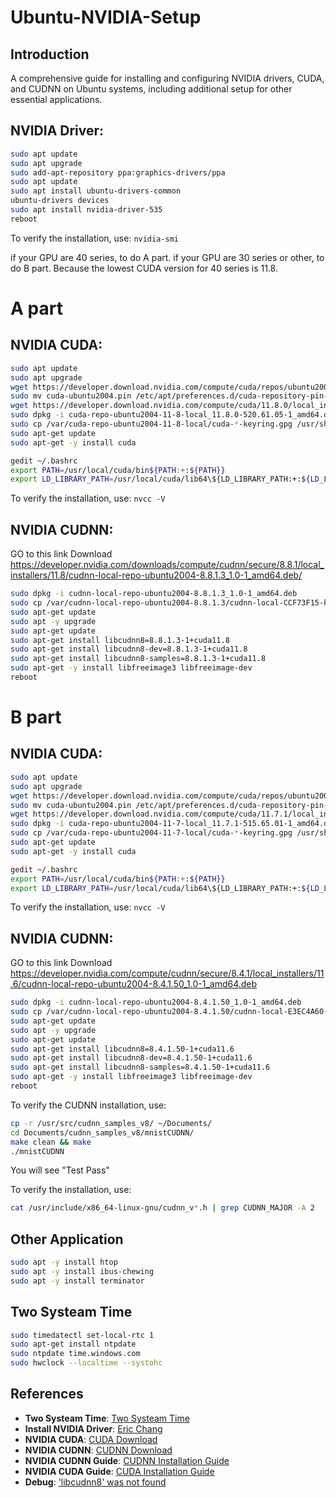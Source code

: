 # Ubuntu-NVIDIA-Setup

## Introduction
A comprehensive guide for installing and configuring NVIDIA drivers, CUDA, and CUDNN on Ubuntu systems, including additional setup for other essential applications.

## NVIDIA Driver:
```bash
sudo apt update
sudo apt upgrade
sudo add-apt-repository ppa:graphics-drivers/ppa
sudo apt update
sudo apt install ubuntu-drivers-common
ubuntu-drivers devices
sudo apt install nvidia-driver-535
reboot
```
To verify the installation, use: ```nvidia-smi```

if your GPU are 40 series, to do A part.
if your GPU are 30 series or other, to do B part.
Because the lowest CUDA version for 40 series is 11.8.

# A part
## NVIDIA CUDA:

```bash
sudo apt update
sudo apt upgrade
wget https://developer.download.nvidia.com/compute/cuda/repos/ubuntu2004/x86_64/cuda-ubuntu2004.pin
sudo mv cuda-ubuntu2004.pin /etc/apt/preferences.d/cuda-repository-pin-600
wget https://developer.download.nvidia.com/compute/cuda/11.8.0/local_installers/cuda-repo-ubuntu2004-11-8-local_11.8.0-520.61.05-1_amd64.deb
sudo dpkg -i cuda-repo-ubuntu2004-11-8-local_11.8.0-520.61.05-1_amd64.deb
sudo cp /var/cuda-repo-ubuntu2004-11-8-local/cuda-*-keyring.gpg /usr/share/keyrings/
sudo apt-get update
sudo apt-get -y install cuda
```

```bash
gedit ~/.bashrc
export PATH=/usr/local/cuda/bin${PATH:+:${PATH}}
export LD_LIBRARY_PATH=/usr/local/cuda/lib64\${LD_LIBRARY_PATH:+:${LD_LIBRARY_PATH}}
```

To verify the installation, use: ```nvcc -V```

## NVIDIA CUDNN:
GO to this link Download
https://developer.nvidia.com/downloads/compute/cudnn/secure/8.8.1/local_installers/11.8/cudnn-local-repo-ubuntu2004-8.8.1.3_1.0-1_amd64.deb/

```bash
sudo dpkg -i cudnn-local-repo-ubuntu2004-8.8.1.3_1.0-1_amd64.deb
sudo cp /var/cudnn-local-repo-ubuntu2004-8.8.1.3/cudnn-local-CCF73F15-keyring.gpg /usr/share/keyrings/
sudo apt-get update
sudo apt -y upgrade
sudo apt-get update
sudo apt-get install libcudnn8=8.8.1.3-1+cuda11.8 
sudo apt-get install libcudnn8-dev=8.8.1.3-1+cuda11.8 
sudo apt-get install libcudnn8-samples=8.8.1.3-1+cuda11.8 
sudo apt-get -y install libfreeimage3 libfreeimage-dev
reboot
```

# B part

## NVIDIA CUDA:

```bash
sudo apt update
sudo apt upgrade
wget https://developer.download.nvidia.com/compute/cuda/repos/ubuntu2004/x86_64/cuda-ubuntu2004.pin
sudo mv cuda-ubuntu2004.pin /etc/apt/preferences.d/cuda-repository-pin-600
wget https://developer.download.nvidia.com/compute/cuda/11.7.1/local_installers/cuda-repo-ubuntu2004-11-7-local_11.7.1-515.65.01-1_amd64.deb
sudo dpkg -i cuda-repo-ubuntu2004-11-7-local_11.7.1-515.65.01-1_amd64.deb
sudo cp /var/cuda-repo-ubuntu2004-11-7-local/cuda-*-keyring.gpg /usr/share/keyrings/
sudo apt-get update
sudo apt-get -y install cuda
```

```bash
gedit ~/.bashrc
export PATH=/usr/local/cuda/bin${PATH:+:${PATH}}
export LD_LIBRARY_PATH=/usr/local/cuda/lib64\${LD_LIBRARY_PATH:+:${LD_LIBRARY_PATH}}
```

To verify the installation, use: ```nvcc -V```

## NVIDIA CUDNN:
GO to this link Download
https://developer.nvidia.com/compute/cudnn/secure/8.4.1/local_installers/11.6/cudnn-local-repo-ubuntu2004-8.4.1.50_1.0-1_amd64.deb

```bash
sudo dpkg -i cudnn-local-repo-ubuntu2004-8.4.1.50_1.0-1_amd64.deb
sudo cp /var/cudnn-local-repo-ubuntu2004-8.4.1.50/cudnn-local-E3EC4A60-keyring.gpg /usr/share/keyrings/
sudo apt-get update
sudo apt -y upgrade
sudo apt-get update
sudo apt-get install libcudnn8=8.4.1.50-1+cuda11.6
sudo apt-get install libcudnn8-dev=8.4.1.50-1+cuda11.6
sudo apt-get install libcudnn8-samples=8.4.1.50-1+cuda11.6
sudo apt-get -y install libfreeimage3 libfreeimage-dev
reboot
```

To verify the CUDNN installation, use:
```bash
cp -r /usr/src/cudnn_samples_v8/ ~/Documents/
cd Documents/cudnn_samples_v8/mnistCUDNN/
make clean && make
./mnistCUDNN
```

You will see "Test Pass"

To verify the installation, use:
```bash
cat /usr/include/x86_64-linux-gnu/cudnn_v*.h | grep CUDNN_MAJOR -A 2
```

## Other Application
```bash
sudo apt -y install htop
sudo apt -y install ibus-chewing
sudo apt -y install terminator

```

## Two Systeam Time
```bash
sudo timedatectl set-local-rtc 1
sudo apt-get install ntpdate
sudo ntpdate time.windows.com
sudo hwclock --localtime --systohc
```

## References

- **Two Systeam Time**: [Two Systeam Time](https://www.796t.com/content/1547213953.html)
- **Install NVIDIA Driver**: [Eric Chang](https://gitpress.io/@chchang/install-nvidia-driver-cuda-pgstrom-in-ubuntu-1804?fbclid=IwAR1gJ3958FijQNoPvTkqJ5IF2BmKr_FnvjDgVtXpe37EXWb)
- **NVIDIA CUDA**: [CUDA Download](https://developer.nvidia.com/cuda-11-7-1-download-archive?target_os=Linux&target_arch=x86_64&Distribution=Ubuntu&target_version=20.04&t)
- **NVIDIA CUDNN**: [CUDNN Download](https://developer.nvidia.com/rdp/cudnn-archive)
- **NVIDIA CUDNN Guide**: [CUDNN Installation Guide](https://docs.nvidia.com/deeplearning/cudnn/install-guide/index.html)
- **NVIDIA CUDA Guide**: [CUDA Installation Guide](https://docs.nvidia.com/cuda/cuda-installation-guide-linux/)
- **Debug**: ['libcudnn8' was not found](https://forums.developer.nvidia.com/t/e-version-8-3-1-22-1-cuda10-2-for-libcudnn8-was-not-found/200801)
